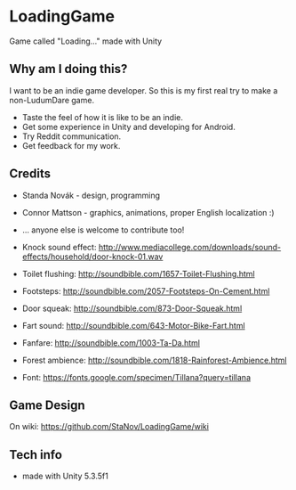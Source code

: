 # LoadingGame
Game called "Loading..." made with Unity

## Why am I doing this?

I want to be an indie game developer. So this is my first real try to make a non-LudumDare game.

* Taste the feel of how it is like to be an indie.
* Get some experience in Unity and developing for Android.
* Try Reddit communication.
* Get feedback for my work.

## Credits

* Standa Novák - design, programming
* Connor Mattson - graphics, animations, proper English localization :)
* ... anyone else is welcome to contribute too!

* Knock sound effect: http://www.mediacollege.com/downloads/sound-effects/household/door-knock-01.wav
* Toilet flushing: http://soundbible.com/1657-Toilet-Flushing.html
* Footsteps: http://soundbible.com/2057-Footsteps-On-Cement.html
* Door squeak: http://soundbible.com/873-Door-Squeak.html
* Fart sound: http://soundbible.com/643-Motor-Bike-Fart.html
* Fanfare: http://soundbible.com/1003-Ta-Da.html
* Forest ambience: http://soundbible.com/1818-Rainforest-Ambience.html

* Font: https://fonts.google.com/specimen/Tillana?query=tillana

## Game Design

On wiki: https://github.com/StaNov/LoadingGame/wiki

## Tech info

* made with Unity 5.3.5f1
